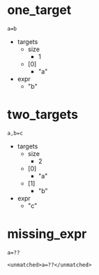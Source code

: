 # one_target

```dexscript
a=b
```

* targets
    * size
        * 1
    * [0]
        * "a"
* expr
    * "b"

# two_targets

```dexscript
a,b=c
```

* targets
    * size
        * 2
    * [0]
        * "a"
    * [1]
        * "b"
* expr
    * "c"

# missing_expr

```dexscript
a=??
```

```dexscript
<unmatched>a=??</unmatched>
```




